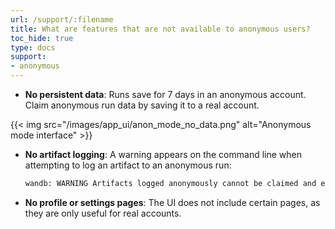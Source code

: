 ```yaml
---
url: /support/:filename
title: What are features that are not available to anonymous users?
toc_hide: true
type: docs
support:
- anonymous
---
```

* **No persistent data**: Runs save for 7 days in an anonymous account. Claim anonymous run data by saving it to a real account.

{{< img src="/images/app_ui/anon_mode_no_data.png" alt="Anonymous mode interface" >}}

* **No artifact logging**: A warning appears on the command line when attempting to log an artifact to an anonymous run:
    ```bash
    wandb: WARNING Artifacts logged anonymously cannot be claimed and expire after 7 days.
    ```

* **No profile or settings pages**: The UI does not include certain pages, as they are only useful for real accounts.